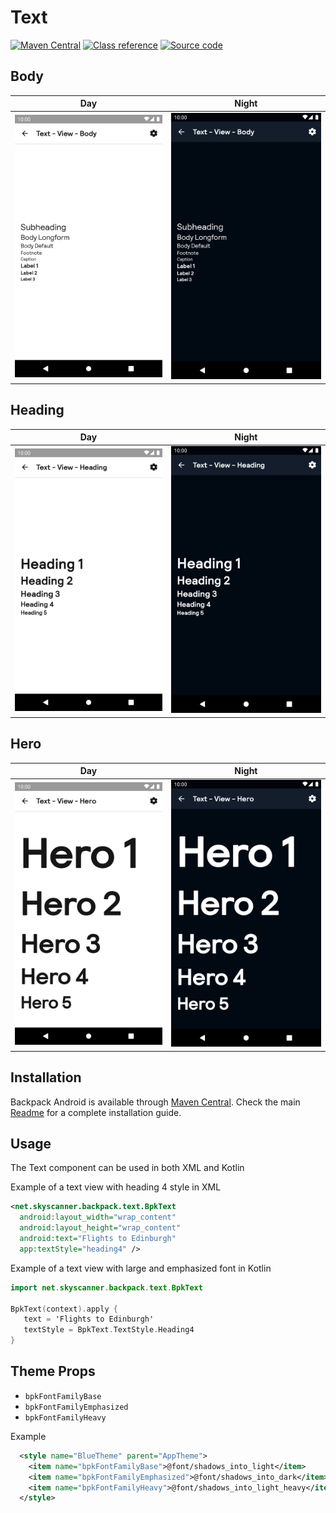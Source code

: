 # Text

[![Maven Central](https://img.shields.io/maven-central/v/net.skyscanner.backpack/backpack-android)](https://search.maven.org/artifact/net.skyscanner.backpack/backpack-android)
[![Class reference](https://img.shields.io/badge/Class%20reference-Android-blue)](https://backpack.github.io/android/Backpack/net.skyscanner.backpack.text)
[![Source code](https://img.shields.io/badge/Source%20code-GitHub-lightgrey)](https://github.com/Skyscanner/backpack-android/tree/main/Backpack/src/main/java/net/skyscanner/backpack/text)

## Body

| Day | Night |
| --- | --- |
| <img src="https://raw.githubusercontent.com/Skyscanner/backpack-android/main/docs/view/Text/screenshots/body.png" alt="Body Text component" width="375" /> |<img src="https://raw.githubusercontent.com/Skyscanner/backpack-android/main/docs/view/Text/screenshots/body_dm.png" alt="Body Text component - dark mode" width="375" /> |

## Heading

| Day | Night |
| --- | --- |
| <img src="https://raw.githubusercontent.com/Skyscanner/backpack-android/main/docs/view/Text/screenshots/heading.png" alt="Heading Text component" width="375" /> |<img src="https://raw.githubusercontent.com/Skyscanner/backpack-android/main/docs/view/Text/screenshots/heading_dm.png" alt="Heading Text component - dark mode" width="375" /> |

## Hero

| Day | Night |
| --- | --- |
| <img src="https://raw.githubusercontent.com/Skyscanner/backpack-android/main/docs/view/Text/screenshots/hero.png" alt="Hero Text component" width="375" /> |<img src="https://raw.githubusercontent.com/Skyscanner/backpack-android/main/docs/view/Text/screenshots/hero_dm.png" alt="Hero Text component - dark mode" width="375" /> |

## Installation

Backpack Android is available through [Maven Central](https://search.maven.org/artifact/net.skyscanner.backpack/backpack-android). Check the main [Readme](https://github.com/skyscanner/backpack-android#installation) for a complete installation guide.

## Usage

The Text component can be used in both XML and Kotlin

Example of a text view with heading 4 style in XML

```xml
<net.skyscanner.backpack.text.BpkText
  android:layout_width="wrap_content"
  android:layout_height="wrap_content"
  android:text="Flights to Edinburgh"
  app:textStyle="heading4" />
```

Example of a text view with large and emphasized font in Kotlin

```Kotlin
import net.skyscanner.backpack.text.BpkText

BpkText(context).apply {
   text = 'Flights to Edinburgh'
   textStyle = BpkText.TextStyle.Heading4
}
```


## Theme Props

- `bpkFontFamilyBase`
- `bpkFontFamilyEmphasized`
- `bpkFontFamilyHeavy`

Example

```xml
  <style name="BlueTheme" parent="AppTheme">
    <item name="bpkFontFamilyBase">@font/shadows_into_light</item>
    <item name="bpkFontFamilyEmphasized">@font/shadows_into_dark</item>
    <item name="bpkFontFamilyHeavy">@font/shadows_into_light_heavy</item>
  </style>
```


